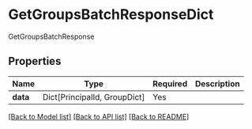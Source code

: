 # GetGroupsBatchResponseDict

GetGroupsBatchResponse

## Properties
| Name | Type | Required | Description |
| ------------ | ------------- | ------------- | ------------- |
**data** | Dict[PrincipalId, GroupDict] | Yes |  |


[[Back to Model list]](../../README.md#documentation-for-models) [[Back to API list]](../../README.md#documentation-for-api-endpoints) [[Back to README]](../../README.md)
